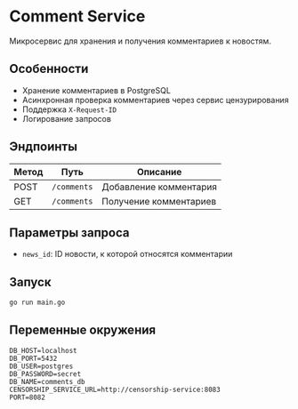 # Comment Service

Микросервис для хранения и получения комментариев к новостям.

## Особенности

- Хранение комментариев в PostgreSQL
- Асинхронная проверка комментариев через сервис цензурирования
- Поддержка `X-Request-ID`
- Логирование запросов

## Эндпоинты

| Метод | Путь        | Описание                       |
|-------|-------------|--------------------------------|
| POST  | `/comments` | Добавление комментария         |
| GET   | `/comments` | Получение комментариев         |

## Параметры запроса

- `news_id`: ID новости, к которой относятся комментарии

## Запуск

```bash
go run main.go
```

## Переменные окружения

```
DB_HOST=localhost
DB_PORT=5432
DB_USER=postgres
DB_PASSWORD=secret
DB_NAME=comments_db
CENSORSHIP_SERVICE_URL=http://censorship-service:8083
PORT=8082
```
